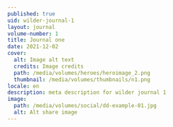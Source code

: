 ```yaml
---
published: true
uid: wilder-journal-1
layout: journal
volume-number: 1
title: Journal one
date: 2021-12-02
cover:
  alt: Image alt text
  credits: Image credits
  path: /media/volumes/heroes/heroimage_2.png
  thumbnail: /media/volumes/thumbnails/n1.png
locale: en
description: meta description for wilder journal 1
image:
  path: /media/volumes/social/dd-example-01.jpg
  alt: Alt share image
---
```

